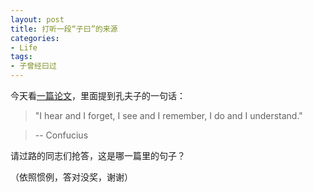 ```yaml
---
layout: post
title: 打听一段“子曰”的来源
categories:
- Life
tags:
- 子曾经曰过
---
```


今天看[一篇论文](http://www.agresearch.co.nz/downloads/graphics/Dynamic%20Graphics%20JABES%20Dec%202004.pdf)，里面提到孔夫子的一句话：


> "I hear and I forget, I see and I remember, I do and I understand."

> 
> -- Confucius
> 
> 



请过路的同志们抢答，这是哪一篇里的句子？

（依照惯例，答对没奖，谢谢）
